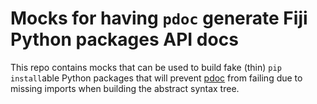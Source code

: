 # Mocks for having `pdoc` generate Fiji Python packages API docs

This repo contains mocks that can be used to build fake (thin) `pip install`able
Python packages that will prevent [pdoc](https://pdoc.dev) from failing due to
missing imports when building the abstract syntax tree.
